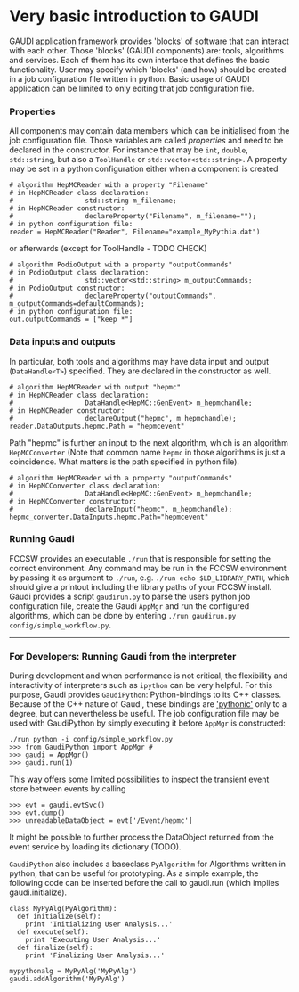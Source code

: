 Very basic introduction to GAUDI
====

GAUDI application framework provides 'blocks' of software that can interact with each other. Those 'blocks' (GAUDI components) are: tools, algorithms and services. Each of them has its own interface that defines the basic functionality.
User may specify which 'blocks' (and how) should be created in a job configuration file written in python.
Basic usage of GAUDI application can be limited to only editing that job configuration file.

### Properties

All components may contain data members which can be initialised from the job configuration file. Those variables are called *properties* and need to be declared in the constructor. For instance that may be `int`, `double`, `std::string`, but also a `ToolHandle` or `std::vector<std::string>`.
A property may be set in a python configuration either when a component is created

~~~{.py}
# algorithm HepMCReader with a property "Filename"
# in HepMCReader class declaration:
#                  std::string m_filename;
# in HepMCReader constructor:
#                  declareProperty("Filename", m_filename="");
# in python configuration file:
reader = HepMCReader("Reader", Filename="example_MyPythia.dat")
~~~

or afterwards (except for ToolHandle - TODO CHECK)

~~~{.py}
# algorithm PodioOutput with a property "outputCommands"
# in PodioOutput class declaration:
#                  std::vector<std::string> m_outputCommands;
# in PodioOutput constructor:
#                  declareProperty("outputCommands", m_outputCommands=defaultCommands);
# in python configuration file:
out.outputCommands = ["keep *"]
~~~

### Data inputs and outputs


In particular, both tools and algorithms may have data input and output (`DataHandle<T>`) specified. They are declared in the constructor as well.

~~~{.py}
# algorithm HepMCReader with output "hepmc"
# in HepMCReader class declaration:
#                  DataHandle<HepMC::GenEvent> m_hepmchandle;
# in HepMCReader constructor:
#                  declareOutput("hepmc", m_hepmchandle);
reader.DataOutputs.hepmc.Path = "hepmcevent"
~~~

Path "hepmc" is further an input to the next algorithm, which is an algorithm `HepMCConverter`
(Note that common name `hepmc` in those algorithms is just a coincidence. What matters is the path specified in python file).

~~~{.py}
# algorithm HepMCReader with a property "outputCommands"
# in HepMCConverter class declaration:
#                  DataHandle<HepMC::GenEvent> m_hepmchandle;
# in HepMCConverter constructor:
#                  declareInput("hepmc", m_hepmchandle);
hepmc_converter.DataInputs.hepmc.Path="hepmcevent"
~~~
### Running Gaudi

FCCSW provides an executable `./run` that is responsible for setting the correct environment.
Any command may be run in the FCCSW environment by passing it as argument to `./run`, e.g. `./run echo $LD_LIBRARY_PATH`,
which should give a printout including the library paths of your FCCSW install.
Gaudi provides a script `gaudirun.py` to parse the users python job configuration file, create the Gaudi `AppMgr` and run the configured algorithms, which can be done by entering `./run gaudirun.py config/simple_workflow.py`.

____
### For Developers: Running Gaudi from the interpreter

During development and when performance is not critical, the flexibility and interactivity of interpreters such as `ipython` can be very helpful. For this purpose, Gaudi provides `GaudiPython`: Python-bindings to its C++ classes. Because of the C++ nature of Gaudi, these bindings are ['pythonic'](https://www.python.org/dev/peps/pep-0020/) only to a degree, but can nevertheless be useful.
The job configuration file may be used with GaudiPython by simply executing it before `AppMgr` is constructed:

```{.py}
./run python -i config/simple_workflow.py
>>> from GaudiPython import AppMgr #
>>> gaudi = AppMgr()
>>> gaudi.run(1)
```
This way offers some limited possibilities to inspect the transient event store between events by calling

```{.py}
>>> evt = gaudi.evtSvc()
>>> evt.dump()
>>> unreadableDataObject = evt['/Event/hepmc']
```

It might be possible to further process the DataObject returned from the event service by loading its dictionary (TODO).

`GaudiPython` also includes a baseclass `PyAlgorithm` for Algorithms written in python, that can be useful for prototyping. As a simple example, the following code can be
inserted before the call to gaudi.run (which implies gaudi.initialize).

```{.py}
class MyPyAlg(PyAlgorithm):
  def initialize(self):
    print 'Initializing User Analysis...'
  def execute(self):
    print 'Executing User Analysis...'
  def finalize(self):
    print 'Finalizing User Analysis...'

mypythonalg = MyPyAlg('MyPyAlg')
gaudi.addAlgorithm('MyPyAlg')
```



